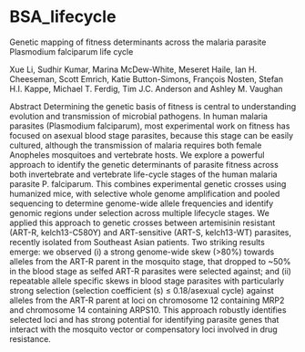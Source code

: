 # BSA_lifecycle

Genetic mapping of fitness determinants across the malaria parasite Plasmodium falciparum life cycle

Xue Li, Sudhir Kumar, Marina McDew-White, Meseret Haile, Ian H. Cheeseman, Scott Emrich, Katie Button-Simons, François Nosten, Stefan H.I. Kappe, Michael T. Ferdig, Tim J.C. Anderson and Ashley M. Vaughan

Abstract
Determining the genetic basis of fitness is central to understanding evolution and transmission of microbial pathogens. In human malaria parasites (Plasmodium falciparum), most experimental work on fitness has focused on asexual blood stage parasites, because this stage can be easily cultured, although the transmission of malaria requires both female Anopheles mosquitoes and vertebrate hosts. We explore a powerful approach to identify the genetic determinants of parasite fitness across both invertebrate and vertebrate life-cycle stages of the human malaria parasite P. falciparum. This combines experimental genetic crosses using humanized mice, with selective whole genome amplification and pooled sequencing to determine genome-wide allele frequencies and identify genomic regions under selection across multiple lifecycle stages. We applied this approach to genetic crosses between artemisinin resistant (ART-R, kelch13-C580Y) and ART-sensitive (ART-S, kelch13-WT) parasites, recently isolated from Southeast Asian patients. Two striking results emerge: we observed (i) a strong genome-wide skew (>80%) towards alleles from the ART-R parent in the mosquito stage, that dropped to ~50% in the blood stage as selfed ART-R parasites were selected against; and (ii) repeatable allele specific skews in blood stage parasites with particularly strong selection (selection coefficient (s) ≤ 0.18/asexual cycle) against alleles from the ART-R parent at loci on chromosome 12 containing MRP2 and chromosome 14 containing ARPS10. This approach robustly identifies selected loci and has strong potential for identifying parasite genes that interact with the mosquito vector or compensatory loci involved in drug resistance.
